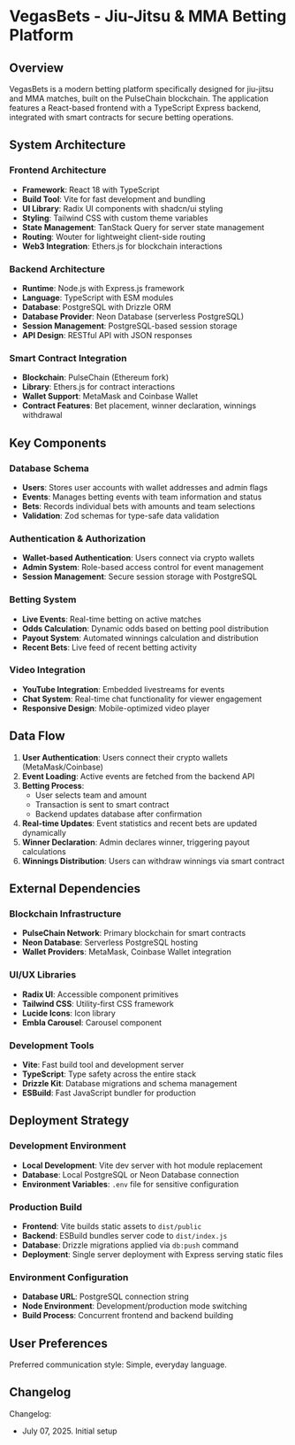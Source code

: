 # VegasBets - Jiu-Jitsu & MMA Betting Platform

## Overview

VegasBets is a modern betting platform specifically designed for jiu-jitsu and MMA matches, built on the PulseChain blockchain. The application features a React-based frontend with a TypeScript Express backend, integrated with smart contracts for secure betting operations.

## System Architecture

### Frontend Architecture
- **Framework**: React 18 with TypeScript
- **Build Tool**: Vite for fast development and bundling
- **UI Library**: Radix UI components with shadcn/ui styling
- **Styling**: Tailwind CSS with custom theme variables
- **State Management**: TanStack Query for server state management
- **Routing**: Wouter for lightweight client-side routing
- **Web3 Integration**: Ethers.js for blockchain interactions

### Backend Architecture
- **Runtime**: Node.js with Express.js framework
- **Language**: TypeScript with ESM modules
- **Database**: PostgreSQL with Drizzle ORM
- **Database Provider**: Neon Database (serverless PostgreSQL)
- **Session Management**: PostgreSQL-based session storage
- **API Design**: RESTful API with JSON responses

### Smart Contract Integration
- **Blockchain**: PulseChain (Ethereum fork)
- **Library**: Ethers.js for contract interactions
- **Wallet Support**: MetaMask and Coinbase Wallet
- **Contract Features**: Bet placement, winner declaration, winnings withdrawal

## Key Components

### Database Schema
- **Users**: Stores user accounts with wallet addresses and admin flags
- **Events**: Manages betting events with team information and status
- **Bets**: Records individual bets with amounts and team selections
- **Validation**: Zod schemas for type-safe data validation

### Authentication & Authorization
- **Wallet-based Authentication**: Users connect via crypto wallets
- **Admin System**: Role-based access control for event management
- **Session Management**: Secure session storage with PostgreSQL

### Betting System
- **Live Events**: Real-time betting on active matches
- **Odds Calculation**: Dynamic odds based on betting pool distribution
- **Payout System**: Automated winnings calculation and distribution
- **Recent Bets**: Live feed of recent betting activity

### Video Integration
- **YouTube Integration**: Embedded livestreams for events
- **Chat System**: Real-time chat functionality for viewer engagement
- **Responsive Design**: Mobile-optimized video player

## Data Flow

1. **User Authentication**: Users connect their crypto wallets (MetaMask/Coinbase)
2. **Event Loading**: Active events are fetched from the backend API
3. **Betting Process**: 
   - User selects team and amount
   - Transaction is sent to smart contract
   - Backend updates database after confirmation
4. **Real-time Updates**: Event statistics and recent bets are updated dynamically
5. **Winner Declaration**: Admin declares winner, triggering payout calculations
6. **Winnings Distribution**: Users can withdraw winnings via smart contract

## External Dependencies

### Blockchain Infrastructure
- **PulseChain Network**: Primary blockchain for smart contracts
- **Neon Database**: Serverless PostgreSQL hosting
- **Wallet Providers**: MetaMask, Coinbase Wallet integration

### UI/UX Libraries
- **Radix UI**: Accessible component primitives
- **Tailwind CSS**: Utility-first CSS framework
- **Lucide Icons**: Icon library
- **Embla Carousel**: Carousel component

### Development Tools
- **Vite**: Fast build tool and development server
- **TypeScript**: Type safety across the entire stack
- **Drizzle Kit**: Database migrations and schema management
- **ESBuild**: Fast JavaScript bundler for production

## Deployment Strategy

### Development Environment
- **Local Development**: Vite dev server with hot module replacement
- **Database**: Local PostgreSQL or Neon Database connection
- **Environment Variables**: `.env` file for sensitive configuration

### Production Build
- **Frontend**: Vite builds static assets to `dist/public`
- **Backend**: ESBuild bundles server code to `dist/index.js`
- **Database**: Drizzle migrations applied via `db:push` command
- **Deployment**: Single server deployment with Express serving static files

### Environment Configuration
- **Database URL**: PostgreSQL connection string
- **Node Environment**: Development/production mode switching
- **Build Process**: Concurrent frontend and backend building

## User Preferences

Preferred communication style: Simple, everyday language.

## Changelog

Changelog:
- July 07, 2025. Initial setup